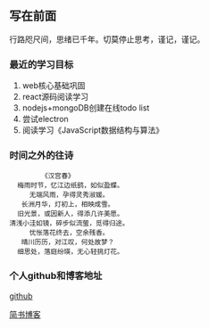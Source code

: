 ## 写在前面

行路咫尺间，思绪已千年。切莫停止思考，谨记，谨记。

### 最近的学习目标

1. web核心基础巩固
2. react源码阅读学习
3. nodejs+mongoDB创建在线todo list
4. 尝试electron
5. 阅读学习《JavaScript数据结构与算法》

### 时间之外的往诗

```
	    《汉宫春》
  梅雨时节，忆江边纸鹞，如似盈蝶。
     无端风雨，孕得灵秀淑媛。
   长洲月华，灯初上，相映成雪。
  旧光景，或因新人，得添几许美愿。
清浅小洼如镜，碎步似流萤，觅得归途。
     忧怅落花终去，空余残香。
   晴川历历，对江叹，何处故梦？
  细思处，落庭纷瑛，无心轻挑灯花。
```

### 个人github和博客地址

[github](https://github.com/natureStory)

[简书博客](https://www.jianshu.com/u/7ca6647c9b0e)
